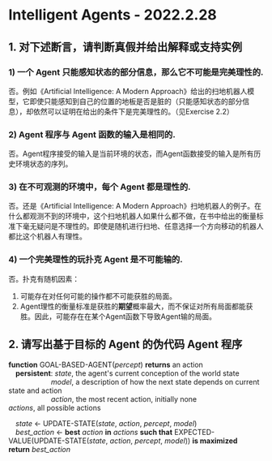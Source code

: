 # Intelligent Agents - 2022.2.28

## 1. 对下述断言，请判断真假并给出解释或支持实例

### 1) 一个 Agent 只能感知状态的部分信息，那么它不可能是完美理性的.

否。例如《Artificial Intelligence: A Modern Approach》给出的扫地机器人模型，它即使只能感知到自己的位置的地板是否是脏的（只能感知状态的部分信息），却依然可以证明在给出的条件下是完美理性的。（见Exercise 2.2）

### 2) Agent 程序与 Agent 函数的输入是相同的.

否。Agent程序接受的输入是当前环境的状态，而Agent函数接受的输入是所有历史环境状态的序列。

### 3) 在不可观测的环境中，每个 Agent 都是理性的.

否。还是《Artificial Intelligence: A Modern Approach》扫地机器人的例子。在什么都观测不到的环境中，这个扫地机器人如果什么都不做，在书中给出的衡量标准下毫无疑问是不理性的。即使是随机进行扫地、任意选择一个方向移动的机器人都比这个机器人有理性。

### 4) 一个完美理性的玩扑克 Agent 是不可能输的.

否。扑克有随机因素：

1. 可能存在对任何可能的操作都不可能获胜的局面。
2. Agent理性的衡量标准是获胜的**期望**概率最大，而不保证对所有局面都能获胜。因此，可能存在在某个Agent函数下导致Agent输的局面。

## 2. 请写出基于目标的 Agent 的伪代码 Agent 程序

__function__ GOAL-BASED-AGENT(_percept_) __returns__ an action  
&emsp;__persistent__: _state_, the agent's current conception of the world state  
&emsp;&emsp;&emsp;&emsp;&emsp;&emsp;_model_, a description of how the next state depends on current state and action  
&emsp;&emsp;&emsp;&emsp;&emsp;&emsp;_action_, the most recent action, initially none
&emsp;&emsp;&emsp;&emsp;&emsp;&emsp;_actions_, all possible actions

&emsp;_state_ &larr; UPDATE-STATE(_state_, _action_, _percept_, _model_)  
&emsp;_best_action_ &larr; **best** *action* **in** _actions_ **such that** EXPECTED-VALUE(UPDATE-STATE(_state_, _action_, _percept_, _model_)) **is maximized**
&emsp;__return__ _best_action_  
